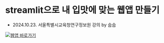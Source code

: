 # streamlit으로 내 입맛에 맞는 웹앱 만들기

- 2024.10.23. 서울특별시교육청연구정보원 강의 by 숩숩

[![웹앱 바로가기](https://static.streamlit.io/badges/streamlit_badge_black_white.svg)](https://stexamplefork.streamlit.app/)
